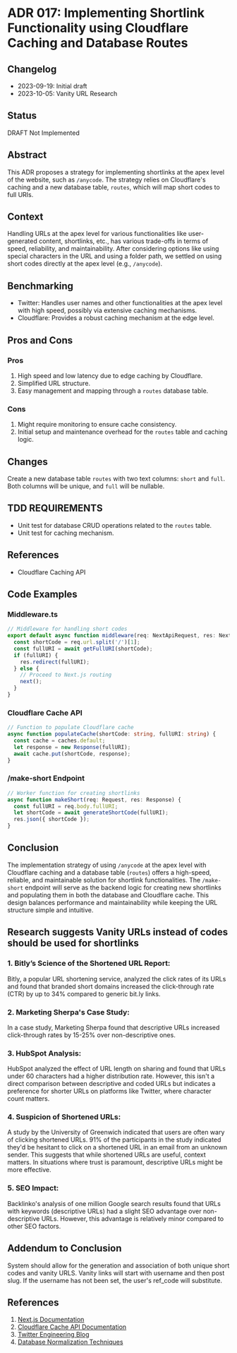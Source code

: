 # ADR 017: Implementing Shortlink Functionality using Cloudflare Caching and Database Routes

## Changelog
* 2023-09-19: Initial draft
* 2023-10-05: Vanity URL Research 

## Status
DRAFT Not Implemented

## Abstract
This ADR proposes a strategy for implementing shortlinks at the apex level of the website, such as `/anycode`. The strategy relies on Cloudflare's caching and a new database table, `routes`, which will map short codes to full URIs.

## Context
Handling URLs at the apex level for various functionalities like user-generated content, shortlinks, etc., has various trade-offs in terms of speed, reliability, and maintainability. After considering options like using special characters in the URL and using a folder path, we settled on using short codes directly at the apex level (e.g., `/anycode`).

## Benchmarking
* Twitter: Handles user names and other functionalities at the apex level with high speed, possibly via extensive caching mechanisms.
* Cloudflare: Provides a robust caching mechanism at the edge level.

## Pros and Cons
### Pros
1. High speed and low latency due to edge caching by Cloudflare.
2. Simplified URL structure.
3. Easy management and mapping through a `routes` database table.

### Cons
1. Might require monitoring to ensure cache consistency.
2. Initial setup and maintenance overhead for the `routes` table and caching logic.

## Changes
Create a new database table `routes` with two text columns: `short` and `full`. Both columns will be unique, and `full` will be nullable.

## TDD REQUIREMENTS
* Unit test for database CRUD operations related to the `routes` table.
* Unit test for caching mechanism.

## References
* Cloudflare Caching API

## Code Examples
### Middleware.ts
```typescript
// Middleware for handling short codes
export default async function middleware(req: NextApiRequest, res: NextApiResponse) {
  const shortCode = req.url.split('/')[1];
  const fullURI = await getFullURI(shortCode);
  if (fullURI) {
    res.redirect(fullURI);
  } else {
    // Proceed to Next.js routing
    next();
  }
}
```

### Cloudflare Cache API
```typescript
// Function to populate Cloudflare cache
async function populateCache(shortCode: string, fullURI: string) {
  const cache = caches.default;
  let response = new Response(fullURI);
  await cache.put(shortCode, response);
}
```

### /make-short Endpoint
```typescript
// Worker function for creating shortlinks
async function makeShort(req: Request, res: Response) {
  const fullURI = req.body.fullURI;
  let shortCode = await generateShortCode(fullURI);
  res.json({ shortCode });
}
```

## Conclusion
The implementation strategy of using `/anycode` at the apex level with Cloudflare caching and a database table (`routes`) offers a high-speed, reliable, and maintainable solution for shortlink functionalities. The `/make-short` endpoint will serve as the backend logic for creating new shortlinks and populating them in both the database and Cloudflare cache. This design balances performance and maintainability while keeping the URL structure simple and intuitive.

## Research suggests Vanity URLs instead of codes should be used for shortlinks

### 1. Bitly’s Science of the Shortened URL Report:

Bitly, a popular URL shortening service, analyzed the click rates of its URLs and found that branded short domains increased the click-through rate (CTR) by up to 34% compared to generic bit.ly links.

### 2. Marketing Sherpa's Case Study:

In a case study, Marketing Sherpa found that descriptive URLs increased click-through rates by 15-25% over non-descriptive ones.

### 3. HubSpot Analysis:

HubSpot analyzed the effect of URL length on sharing and found that URLs under 60 characters had a higher distribution rate. However, this isn't a direct comparison between descriptive and coded URLs but indicates a preference for shorter URLs on platforms like Twitter, where character count matters.

### 4. Suspicion of Shortened URLs:

A study by the University of Greenwich indicated that users are often wary of clicking shortened URLs. 91% of the participants in the study indicated they'd be hesitant to click on a shortened URL in an email from an unknown sender. This suggests that while shortened URLs are useful, context matters. In situations where trust is paramount, descriptive URLs might be more effective.

### 5. SEO Impact:

Backlinko's analysis of one million Google search results found that URLs with keywords (descriptive URLs) had a slight SEO advantage over non-descriptive URLs. However, this advantage is relatively minor compared to other SEO factors.

## Addendum to Conclusion
System should allow for the generation and association of both unique short codes and vanity URLS. Vanity links will start with username and then post slug. If the username has not been set, the user's ref_code will substitute. 

## References
1. [Next.js Documentation](https://nextjs.org/docs)
2. [Cloudflare Cache API Documentation](https://developers.cloudflare.com/cache/how-to/cache-api)
3. [Twitter Engineering Blog](https://engineering.twitter.com/)
4. [Database Normalization Techniques](https://en.wikipedia.org/wiki/Database_normalization)
